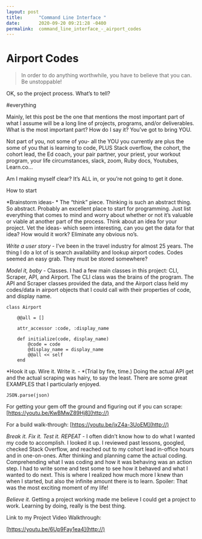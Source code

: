 ```yaml
---
layout: post
title:      "Command Line Interface "
date:       2020-09-20 09:21:28 -0400
permalink:  command_line_interface_-_airport_codes
---
```


# Airport Codes

> In order to do anything worthwhile, you have to believe that you can. Be unstoppable!
> 



OK, so the project process. What’s to tell? 

#everything

Mainly, let this post be the one that mentions the most important part of what I assume will be a long line of projects, programs, and/or deliverables. 
What is the most important part? How do I say it? You’ve got to bring YOU. 

Not part of you, not some of you- all the YOU you currently are plus the some of you that is learning to code, PLUS Stack overflow, the cohort, the cohort lead, the  Ed coach, your pair partner, your priest, your workout program, your life circumstances,  slack, zoom, Ruby docs, Youtubes, Learn.co… 

Am I making myself clear? It’s ALL in, or you’re not going to get it done.

How to start


*Brainstorm ideas- * The “think” piece. Thinking is such an abstract thing. So abstract. Probably an excellent place to start for programming.  Just list everything that comes to mind and worry about whether or not it’s valuable or viable at another part of the process. Think about an idea for your project. Vet the ideas- which seem interesting, can you get the data for that idea? How would it work? Eliminate any obvious no’s.

*Write a user story -* I’ve been in the travel industry for almost 25 years. The thing I do a lot of is search availability and lookup airport codes. Codes seemed an easy grab. They must be stored somewhere?

*Model it, baby -* Classes. I had a few main classes in this project: CLI, Scraper, API, and Airport. The CLI class was the brains of the program. The API and Scraper classes provided the data, and the Airport class held my codes/data in airport objects that I could call with their properties of code, and display name.

```
class Airport

    @@all = []

    attr_accessor :code, :display_name

    def initialize(code, display_name)
        @code = code
        @display_name = display_name
        @@all << self
    end
```

*Hook it up. Wire it. Write it. - *(Trial by fire, time.) Doing the actual API get and the actual scraping was hairy, to say the least. There are some great EXAMPLES that I particularly enjoyed.

```
JSON.parse(json)
```

For getting your gem off the ground and figuring out if you can scrape:
[https://youtu.be/KwBMwZ89Hj8](http://)

For a build walk-through:
[https://youtu.be/jxZ4a-3UoEM](http://)


*Break it. Fix it. Test it. REPEAT -* I often didn’t know how to do what I wanted my code to accomplish. I looked it up. I reviewed past lessons, googled, checked Stack Overflow, and reached out to my cohort lead in-office hours and in one-on-ones. After thinking and planning came the actual coding. Comprehending what I was coding and how it was behaving was an action step. I had to write some and test some to see how it behaved and what I wanted to do next. This is where I realized how much more I knew than when I started, but also the infinite amount there is to learn. Spoiler: That was the most exciting moment of my life!

*Believe it.* Getting a project working made me believe I could get a project to work. Learning by doing, really is the best thing.

Link to my Project Video Walkthrough:

[https://youtu.be/6Up9Fay1ea4](http://)



